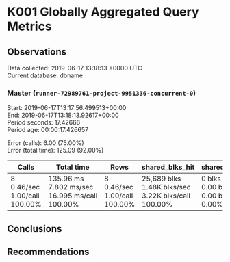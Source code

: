 # K001 Globally Aggregated Query Metrics

## Observations ##
Data collected: 2019-06-17 13:18:13 +0000 UTC  
Current database: dbname  



### Master (`runner-72989761-project-9951336-concurrent-0`) ###
Start: 2019-06-17T13:17:56.499513+00:00  
End: 2019-06-17T13:18:13.92617+00:00  
Period seconds: 17.42666  
Period age: 00:00:17.426657  

Error (calls): 6.00 (75.00%)  
Error (total time): 125.09 (92.00%)

| Calls | Total&nbsp;time | Rows | shared_blks_hit | shared_blks_read | shared_blks_dirtied | shared_blks_written | blk_read_time | blk_write_time | kcache_reads | kcache_writes | kcache_user_time_ms | kcache_system_time |
|-------|------------|------|-----------------|------------------|---------------------|---------------------|---------------|----------------|--------------|---------------|---------------------|--------------------|
|8<br/>0.46/sec<br/>1.00/call<br/>100.00% |135.96&nbsp;ms<br/>7.802&nbsp;ms/sec<br/>16.995&nbsp;ms/call<br/>100.00% |8<br/>0.46/sec<br/>1.00/call<br/>100.00% |25,689&nbsp;blks<br/>1.48K&nbsp;blks/sec<br/>3.22K&nbsp;blks/call<br/>100.00% |0&nbsp;blks<br/>0.00&nbsp;blks/sec<br/>0.00&nbsp;blks/call<br/>0.00% |0&nbsp;blks<br/>0.00&nbsp;blks/sec<br/>0.00&nbsp;blks/call<br/>0.00% |0&nbsp;blks<br/>0.00&nbsp;blks/sec<br/>0.00&nbsp;blks/call<br/>0.00% |0.00&nbsp;ms<br/>0.000&nbsp;ms/sec<br/>0.000&nbsp;ms/call<br/>0.00% |0.00&nbsp;ms<br/>0.000&nbsp;ms/sec<br/>0.000&nbsp;ms/call<br/>0.00% |0.00&nbsp;bytes<br/>0.00&nbsp;bytes/sec<br/>0.00&nbsp;bytes/call<br/>0.00% |0.00&nbsp;bytes<br/>0.00&nbsp;bytes/sec<br/>0.00&nbsp;bytes/call<br/>0.00% |0.00&nbsp;ms<br/>0.000&nbsp;ms/sec<br/>0.000&nbsp;ms/call<br/>0.00% |0.00&nbsp;ms<br/>0.000&nbsp;ms/sec<br/>0.000&nbsp;ms/call<br/>0.00%|





## Conclusions ##


## Recommendations ##

